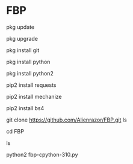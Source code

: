 # FBP

pkg update

pkg upgrade

pkg install git

pkg install python

pkg install python2

pip2 install requests

pip2 install mechanize

pip2 install bs4

git clone https://github.com/Alienrazor/FBP.git
ls

cd FBP

ls

python2 fbp-cpython-310.py
